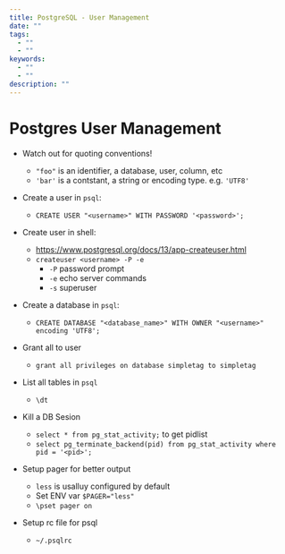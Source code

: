 ```yaml
---
title: PostgreSQL - User Management
date: ""
tags:
  - ""
  - ""
keywords:
  - ""
  - ""
description: ""
---
```


# Postgres User Management

* Watch out for quoting conventions!
  
  * `"foo"` is an identifier, a database, user, column, etc
  * `'bar'` is a contstant, a string or encoding type. e.g. `'UTF8'` 
* Create a user in `psql`:
  
  * `CREATE USER "<username>" WITH PASSWORD '<password>';`
* Create user in shell:
  
  * https://www.postgresql.org/docs/13/app-createuser.html 
  * `createuser <username> -P -e`
    * `-P` password prompt
    * `-e` echo server commands
    * `-s` superuser
* Create a database in `psql`:
  
  * `CREATE DATABASE "<database_name>" WITH OWNER "<username>" encoding 'UTF8';`
* Grant all to user 
  
  * `grant all privileges on database simpletag to simpletag`
* List all tables in `psql`
  
  * `\dt`
* Kill a DB Sesion
  
  * `select * from pg_stat_activity;` to get pidlist
  * `select pg_terminate_backend(pid) from pg_stat_activity where pid = '<pid>';`
* Setup pager for better output
  
  * `less` is usalluy configured by default
  * Set ENV var `$PAGER="less"`
  * `\pset pager on`
* Setup rc file for psql 
  
  * `~/.psqlrc`
